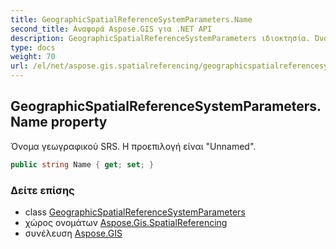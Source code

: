 ```yaml
---
title: GeographicSpatialReferenceSystemParameters.Name
second_title: Αναφορά Aspose.GIS για .NET API
description: GeographicSpatialReferenceSystemParameters ιδιοκτησία. Όνομα γεωγραφικού SRS. Η προεπιλογή είναι Unnamed.
type: docs
weight: 70
url: /el/net/aspose.gis.spatialreferencing/geographicspatialreferencesystemparameters/name/
---
```

## GeographicSpatialReferenceSystemParameters.Name property

Όνομα γεωγραφικού SRS. Η προεπιλογή είναι "Unnamed".

```csharp
public string Name { get; set; }
```

### Δείτε επίσης

* class [GeographicSpatialReferenceSystemParameters](../)
* χώρος ονομάτων [Aspose.Gis.SpatialReferencing](../../geographicspatialreferencesystemparameters/)
* συνέλευση [Aspose.GIS](../../../)


